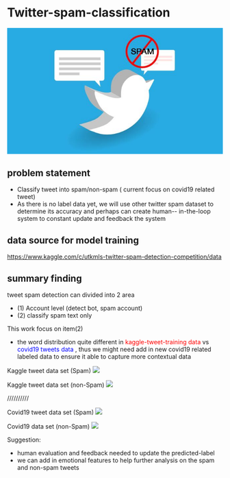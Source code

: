 # Twitter-spam-classification

![](img/twitterSpam.jpg )

## problem statement

- Classify tweet into spam/non-spam ( current focus on covid19 related tweet)
- As there is no label data yet, we will use other twitter spam dataset to determine its accuracy and perhaps can create human-- in-the-loop system to constant update and feedback the system


## data source for model training

https://www.kaggle.com/c/utkmls-twitter-spam-detection-competition/data


## summary finding 

tweet spam detection can divided into 2 area

- (1) Account level (detect bot, spam account)
- (2) classify spam text only

This work focus on item(2)

- the word distribution quite different in  <font color='red'> kaggle-tweet-training data </font> vs <font color = 'blue'> covid19 tweets data </font> , thus we might need add in new covid19 related labeled data to ensure it able to capture more contextual data


Kaggle tweet data set (Spam)
![](img/wordcloud_Spam_kaggle.jpg )

Kaggle tweet data set (non-Spam)
![](img/wordcloud_nonSpam_kaggle.jpg )

//////////

Covid19 tweet data set (Spam)
![](img/wordcloud_Spam_covid19.jpg )

Covid19 data set (non-Spam)
![](img/wordcloud_nonSpam_covid19.jpg)



Suggestion:
- human evaluation and feedback needed to update the predicted-label
- we can add in emotional features to help further analysis on the spam and non-spam tweets
